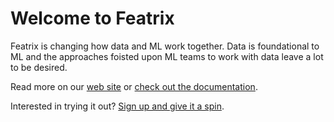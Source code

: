 # Welcome to Featrix

Featrix is changing how data and ML work together. Data is foundational to ML and the approaches foisted upon ML teams to work with data leave a lot to be desired.

Read more on our [web site](https://featrix.ai/) or [check out the documentation](https://featrix-docs.readthedocs.io/en/latest/index.html).

Interested in trying it out? [Sign up and give it a spin](https://app.featrix.com/).


